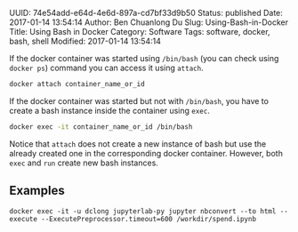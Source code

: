 UUID: 74e54add-e64d-4e6d-897a-cd7bf33d9b50
Status: published
Date: 2017-01-14 13:54:14
Author: Ben Chuanlong Du
Slug: Using-Bash-in-Docker
Title: Using Bash in Docker
Category: Software
Tags: software, docker, bash, shell
Modified: 2017-01-14 13:54:14


If the docker container was started using `/bin/bash` 
(you can check using `docker ps`) command you can access it using `attach`. 
```bash
docker attach container_name_or_id
```
If the docker container was started but not with `/bin/bash`,
you have to create a bash instance inside the container using `exec`.
```bash
docker exec -it container_name_or_id /bin/bash 
```
Notice that `attach` does not create a new instance of bash 
but use the already created one in the corresponding docker container.
However, 
both `exec` and `run` create new bash instances.

## Examples
```
docker exec -it -u dclong jupyterlab-py jupyter nbconvert --to html --execute --ExecutePreprocessor.timeout=600 /workdir/spend.ipynb 
```
